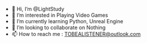 - 👋 Hi, I’m @LightStudy
- 👀 I’m interested in Playing Video Games
- 🌱 I’m currently learning Python, Unreal Engine
- 💞️ I’m looking to collaborate on Nothing
- 📫 How to reach me : TOBEALISTENER@outlook.com
